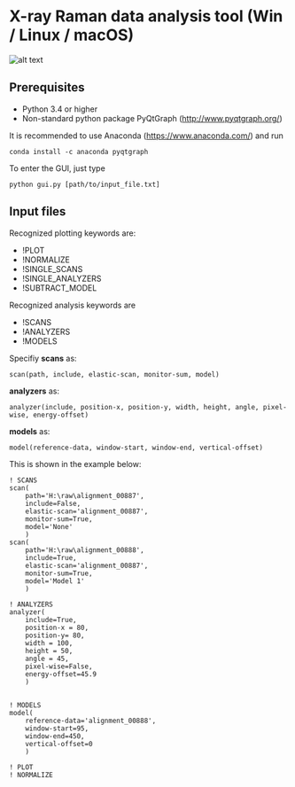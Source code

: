 # X-ray Raman data analysis tool (Win / Linux / macOS)

![alt text](https://github.com/flmiot/ixs/blob/master/doc/screenshot.PNG)

## Prerequisites
-	Python 3.4 or higher 
-	Non-standard python package PyQtGraph (http://www.pyqtgraph.org/)

It is recommended to use Anaconda (https://www.anaconda.com/) and run 
```
conda install -c anaconda pyqtgraph
```

To enter the GUI, just type
```
python gui.py [path/to/input_file.txt]
```

## Input files
Recognized plotting keywords are:
- !PLOT
- !NORMALIZE
- !SINGLE_SCANS
- !SINGLE_ANALYZERS
- !SUBTRACT_MODEL

Recognized analysis keywords are
- !SCANS
- !ANALYZERS
- !MODELS

Specifiy 
**scans** as:
```
scan(path, include, elastic-scan, monitor-sum, model)
```
**analyzers** as: 

```
analyzer(include, position-x, position-y, width, height, angle, pixel-wise, energy-offset)
```

**models** as:

```
model(reference-data, window-start, window-end,	vertical-offset)
``` 

This is shown in the example below:

```
! SCANS
scan(
	path='H:\raw\alignment_00887',
	include=False,
	elastic-scan='alignment_00887',
	monitor-sum=True,
	model='None'
	)
scan(
	path='H:\raw\alignment_00888',
	include=True,
	elastic-scan='alignment_00887',
	monitor-sum=True,
	model='Model 1'
	)

! ANALYZERS
analyzer(
	include=True,
	position-x = 80,
	position-y= 80,
	width = 100,
	height = 50,
	angle = 45,
	pixel-wise=False,
	energy-offset=45.9
	)
	

! MODELS
model(
	reference-data='alignment_00888',
	window-start=95,
	window-end=450,
	vertical-offset=0
	)
	
! PLOT
! NORMALIZE
```
